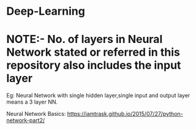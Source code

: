 # Deep-Learning

# NOTE:- No. of layers in Neural Network stated or referred in this repository also includes the input layer
 Eg: Neural Network with single hidden layer,single input and output layer means a 3 layer NN.


Neural Network Basics: https://iamtrask.github.io/2015/07/27/python-network-part2/

